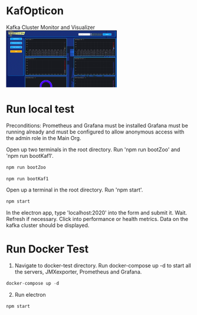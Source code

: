 # KafOpticon
Kafka Cluster Monitor and Visualizer
  <br><img src="./assets/KafOpticon Sample.png" width="300px"></img>  


# Run local test
Preconditions: Prometheus and Grafana must be installed
Grafana must be running already and must be configured to allow anonymous access with the admin role in the Main Org.

Open up two terminals in the root directory.
Run 'npm run bootZoo' and 'npm run bootKaf1'.
```javascript
npm run bootZoo
```
```javascript
npm run bootKaf1
```
Open up a terminal in the root directory.
Run 'npm start'.
```javascript
npm start
```
In the electron app, type 'localhost:2020' into the form and submit it.
Wait.
Refresh if necessary.
Click into performance or health metrics. Data on the kafka cluster should be displayed.

# Run Docker Test
1. Navigate to docker-test directory.
   Run docker-compose up -d to start all the servers, JMXexporter, Prometheus and Grafana.
```javascript 
docker-compose up -d
```
2. Run electron
```javascript
npm start
```

